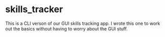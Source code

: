 # skills_tracker

This is a CLI verson of our GUI skills tracking app. I wrote this one to work out the basics without having to worry about the GUI stuff. 

